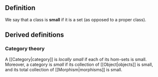 ## Definition
We say that a class is **small** if it is a set (as opposed to a proper class).
## Derived definitions
### Category theory
A [[Category|category]] is *locally small* if each of its hom-sets is small. Moreover, a category is *small* if its collection of [[Object|objects]] is small, and its total collection of [[Morphism|morphisms]] is small.